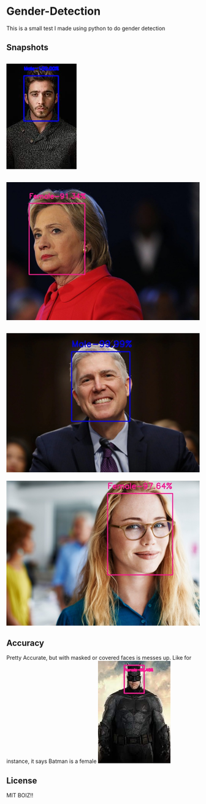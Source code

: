 # Gender-Detection
This is a small test I made using python to do gender detection

## Snapshots
![1](https://raw.githubusercontent.com/LAKSHYAJAIN16/gender-detection/main/tests/output-1.jpg)
---
![2](https://raw.githubusercontent.com/LAKSHYAJAIN16/gender-detection/main/tests/output-2.jpg)
---
![3](https://raw.githubusercontent.com/LAKSHYAJAIN16/gender-detection/main/tests/output-3.jpg)
---
![4](https://raw.githubusercontent.com/LAKSHYAJAIN16/gender-detection/main/tests/output-4.jpg)

## Accuracy
Pretty Accurate, but with masked or covered faces is messes up. Like for instance, it says Batman is a female
![batman](https://raw.githubusercontent.com/LAKSHYAJAIN16/gender-detection/main/tests/output-9.jpg)

## License
MIT BOIZ!!